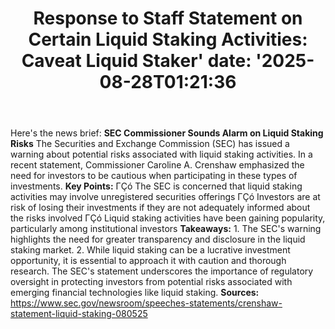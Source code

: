 ﻿---
title: "Response to Staff Statement on Certain Liquid Staking Activities:  Caveat Liquid Staker'
date: '2025-08-28T01:21:36"
category: "Markets"
summary: ""
slug: "response to staff statement on certain liquid staking activi"
source_urls:
  - "https://www.sec.gov/newsroom/speeches-statements/crenshaw-statement-liquid-staking-080525"
seo:
  title: "Response to Staff Statement on Certain Liquid Staking Activities:  Caveat Liquid Staker | Hash n Hedge'
  description: '"
  keywords: ["news", "markets", "brief"]
---
Here's the news brief:  **SEC Commissioner Sounds Alarm on Liquid Staking Risks**  The Securities and Exchange Commission (SEC) has issued a warning about potential risks associated with liquid staking activities. In a recent statement, Commissioner Caroline A. Crenshaw emphasized the need for investors to be cautious when participating in these types of investments.  **Key Points:**  ΓÇó The SEC is concerned that liquid staking activities may involve unregistered securities offerings ΓÇó Investors are at risk of losing their investments if they are not adequately informed about the risks involved ΓÇó Liquid staking activities have been gaining popularity, particularly among institutional investors  **Takeaways:**  1. The SEC's warning highlights the need for greater transparency and disclosure in the liquid staking market. 2. While liquid staking can be a lucrative investment opportunity, it is essential to approach it with caution and thorough research.  The SEC's statement underscores the importance of regulatory oversight in protecting investors from potential risks associated with emerging financial technologies like liquid staking.  **Sources:** https://www.sec.gov/newsroom/speeches-statements/crenshaw-statement-liquid-staking-080525 
